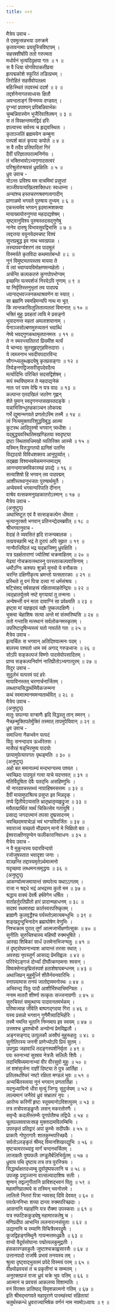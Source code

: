 ```yaml
---
title: ००९

---
```

मैत्रेय उवाच -  
ते एवमुत्सन्नभया उरुक्रमे  
कृतावनामाः प्रययुस्त्रिविष्टपम् ।  
सहस्रशीर्षापि ततो गरुत्मता  
मधोर्वनं भृत्यदिदृक्षया गतः ॥ १ ॥  
स वै धिया योगविपाकतीव्रया  
हृत्पद्मकोशे स्फुरितं तडित्प्रभम् ।  
तिरोहितं सहसैवोपलक्ष्य  
बहिःस्थितं तदवस्थं ददर्श ॥ २ ॥  
तद्दर्शनेनागतसाध्वसः क्षितौ  
अवन्दताङ्‌गं विनमय्य दण्डवत् ।  
दृग्भ्यां प्रपश्यन् प्रपिबन्निवार्भकः  
चुम्बन्निवास्येन भुजैरिवाश्लिषन् ॥ ३ ॥  
स तं विवक्षन्तमतद्विदं हरिः  
ज्ञात्वास्य सर्वस्य च हृद्यवस्थितः ।  
कृताञ्जलिं ब्रह्ममयेन कम्बुना  
पस्पर्श बालं कृपया कपोले ॥ ४ ॥  
स वै तदैव प्रतिपादितां गिरं  
दैवीं परिज्ञातपरात्मनिर्णयः ।  
तं भक्तिभावोऽभ्यगृणादसत्वरं  
परिश्रुतोरुश्रवसं ध्रुवक्षितिः ॥ ५ ॥  
ध्रुव उवाच -  
योऽन्तः प्रविश्य मम वाचमिमां प्रसुप्तां  
सञ्जीवयत्यखिलशक्तिधरः स्वधाम्ना ।  
अन्यांश्च हस्तचरणश्रवणत्वगादीन्  
प्राणान्नमो भगवते पुरुषाय तुभ्यम् ॥ ६ ॥  
एकस्त्वमेव भगवन् इदमात्मशक्त्या  
मायाख्ययोरुगुणया महदाद्यशेषम् ।  
सृष्ट्वानुविश्य पुरुषस्तदसद्गुणेषु  
नानेव दारुषु विभावसुवद्विभासि ॥ ७ ॥  
त्वद्दत्तया वयुनयेदमचष्ट विश्वं  
सुप्तप्रबुद्ध इव नाथ भवत्प्रपन्नः ।  
तस्यापवर्ग्यशरणं तव पादमूलं  
विस्मर्यते कृतविदा कथमार्तबन्धो ॥ ८ ॥  
नूनं विमुष्टमतयस्तव मायया ते  
ये त्वां भवाप्ययविमोक्षणमन्यहेतोः ।  
अर्चन्ति कल्पकतरुं कुणपोपभोग्यम्  
इच्छन्ति यत्स्पर्शजं निरयेऽपि नॄणाम् ॥ ९ ॥  
या निर्वृतिस्तनुभृतां तव पादपद्म  
ध्यानाद्भवज्जनकथाश्रवणेन वा स्यात् ।  
सा ब्रह्मणि स्वमहिमन्यपि नाथ मा भूत्  
किं त्वन्तकासिलुलितात्पततां विमानात् ॥ १० ॥  
भक्तिं मुहुः प्रवहतां त्वयि मे प्रसङ्‌गो  
भूयादनन्त महतां अमलाशयानाम् ।  
येनाञ्जसोल्बणमुरुव्यसनं भवाब्धिं  
नेष्ये भवद्गुणकथामृतपानमत्तः ॥ ११ ॥  
ते न स्मरन्त्यतितरां प्रियमीश मर्त्यं  
ये चान्वदः सुतसुहृद्गृहवित्तदाराः ।  
ये त्वब्जनाभ भवदीयपदारविन्द  
सौगन्ध्यलुब्धहृदयेषु कृतप्रसङ्‌गाः ॥ १२ ॥  
तिर्यङ्‌नगद्विजसरीसृपदेवदैत्य  
मर्त्यादिभिः परिचितं सदसद्विशेषम् ।  
रूपं स्थविष्ठमज ते महदाद्यनेकं  
नातः परं परम वेद्मि न यत्र वादः ॥ १३ ॥  
कल्पान्त एतदखिलं जठरेण गृह्णन्  
शेते पुमान् स्वदृगनन्तसखस्तदङ्‌के ।  
यन्नाभिसिन्धुरुहकाञ्चन लोकपद्म  
गर्भे द्युमान्भगवते प्रणतोऽस्मि तस्मै ॥ १४ ॥  
त्वं नित्यमुक्तपरिशुद्धविबुद्ध आत्मा  
कूटस्थ आदिपुरुषो भगवान् त्र्यधीशः ।  
यद्बुद्ध्यवस्थितिमखण्डितया स्वदृष्ट्या  
द्रष्टा स्थितावधिमखो व्यतिरिक्त आस्से ॥ १५ ॥  
यस्मिन् विरुद्धगतयो ह्यनिशं पतन्ति  
विद्यादयो विविधशक्तय आनुपूर्व्यात् ।  
तद्ब्रह्म विश्वभवमेकमनन्तमाद्यम्  
आनन्दमात्रमविकारमहं प्रपद्ये ॥ १६ ॥  
सत्याशिषो हि भगवन् तव पादपद्मम्  
आशीस्तथानुभजतः पुरुषार्थमूर्तेः ।  
अप्येवमर्य भगवान्परिपाति दीनान्  
वाश्रेव वत्सकमनुग्रहकातरोऽस्मान् ॥ १७ ॥  
मैत्रेय उवाच -  
(अनुष्टुप्)  
अथाभिष्टुत एवं वै सत्सङ्‌कल्पेन धीमता ।  
भृत्यानुरक्तो भगवान् प्रतिनन्द्येदमब्रवीत् ॥ १८ ॥  
श्रीभगवानुवाच -  
वेदाहं ते व्यवसितं हृदि राजन्यबालक ।  
तत्प्रयच्छामि भद्रं ते दुरापं अपि सुव्रत ॥ १९ ॥  
नान्यैरधिष्ठितं भद्र यद्भ्राजिष्णु ध्रुवक्षिति ।  
यत्र ग्रहर्क्षताराणां ज्योतिषां चक्रमाहितम् ॥ २० ॥  
मेढ्यां गोचक्रवत्स्थास्नु परस्तात्कल्पवासिनाम् ।  
धर्मोऽग्निः कश्यपः शुक्रो मुनयो ये वनौकसः ।  
चरन्ति दक्षिणीकृत्य भ्रमन्तो यत्सतारकाः ॥ २१ ॥  
प्रस्थिते तु वनं पित्रा दत्त्वा गां धर्मसंश्रयः ।  
षट्त्रिंशद्‌ वर्षसाहस्रं रक्षिताव्याहतेन्द्रियः ॥ २२ ॥  
त्वद्भ्रातर्युत्तमे नष्टे मृगयायां तु तन्मनाः ।  
अन्वेषन्ती वनं माता दावाग्निं सा प्रवेक्ष्यति ॥ २३ ॥  
इष्ट्वा मां यज्ञहृदयं यज्ञैः पुष्कलदक्षिणैः ।  
भुक्त्वा चेहाशिषः सत्या अन्ते मां संस्मरिष्यसि ॥ २४ ॥  
ततो गन्तासि मत्स्थानं सर्वलोकनमस्कृतम् ।  
उपरिष्टादृषिभ्यस्त्वं यतो नावर्तते गतः ॥ २५ ॥  
मैत्रेय उवाच -  
इत्यर्चितः स भगवान् अतिदिश्यात्मनः पदम् ।  
बालस्य पश्यतो धाम स्वं अगाद् गरुडध्वजः ॥ २६ ॥  
सोऽपि सङ्‌कल्पजं विष्णोः पादसेवोपसादितम् ।  
प्राप्य सङ्‌कल्पनिर्वाणं नातिप्रीतोऽभ्यगात्पुरम् ॥ २७ ॥  
विदुर उवाच -  
सुदुर्लभं यत्परमं पदं हरेः  
मायाविनस्तत् चरणार्चनार्जितम् ।  
लब्ध्वाप्यसिद्धार्थमिवैकजन्मना  
कथं स्वमात्मानममन्यतार्थवित् ॥ २८ ॥  
मैत्रेय उवाच -  
(अनुष्टुप्)  
मातुः सपत्न्या वाग्बाणैः हृदि विद्धस्तु तान् स्मरन् ।  
नैच्छन्मुक्तिपतेर्मुक्तिं तस्मात् तापमुपेयिवान् ॥ २९ ॥  
ध्रुव उवाच -  
समाधिना नैकभवेन यत्पदं  
विदुः सनन्दादय ऊर्ध्वरेतसः ।  
मासैरहं षड्‌भिरमुष्य पादयोः  
छायामुपेत्यापगतः पृथङ्‌मतिः ॥ ३० ॥  
(अनुष्टुप्)  
अहो बत ममानात्म्यं मन्दभाग्यस्य पश्यत ।  
भवच्छिदः पादमूलं गत्वा याचे यदन्तवत् ॥ ३१ ॥  
मतिर्विदूषिता देवैः पतद्‌भिः असहिष्णुभिः ।  
यो नारदवचस्तथ्यं नाग्राहिषमसत्तमः ॥ ३२ ॥  
दैवीं मायामुपाश्रित्य प्रसुप्त इव भिन्नदृक् ।  
तप्ये द्वितीयेऽप्यसति भ्रातृभ्रातृव्यहृद्रुजा ॥ ३३ ॥  
मयैतत्प्रार्थितं व्यर्थं चिकित्सेव गतायुषि ।  
प्रसाद्य जगदात्मानं तपसा दुष्प्रसादनम् ।  
भवच्छिदमयाचेऽहं भवं भाग्यविवर्जितः ॥ ३४ ॥  
स्वाराज्यं यच्छतो मौढ्यान् मानो मे भिक्षितो बत ।  
ईश्वरात्क्षीणपुण्येन फलीकारानिवाधनः ॥ ३५ ॥  
मैत्रेय उवाच -  
न वै मुकुन्दस्य पदारविन्दयो  
रजोजुषस्तात भवादृशा जनाः ।  
वाञ्छन्ति तद्दास्यमृतेऽर्थमात्मनो  
यदृच्छया लब्धमनःसमृद्धयः ॥ ३६ ॥  
(अनुष्टुप्)  
आकर्ण्यात्मजमायान्तं सम्परेत्य यथाऽऽगतम् ।  
राजा न श्रद्दधे भद्रं अभद्रस्य कुतो मम ॥ ३७ ॥  
श्रद्धाय वाक्यं देवर्षेः हर्षवेगेन धर्षितः ।  
वार्ताहर्तुरतिप्रीतो हारं प्रादान्महाधनम् ॥ ३८ ॥  
सदश्वं रथमारुह्य कार्तस्वरपरिष्कृतम् ।  
ब्राह्मणैः कुलवृद्धैश्च पर्यस्तोऽमात्यबन्धुभिः ॥ ३९ ॥  
शङ्‌खदुन्दुभिनादेन ब्रह्मघोषेण वेणुभिः ।  
निश्चक्राम पुरात् तूर्णं आत्मजाभीक्षणोत्सुकः ॥ ४० ॥  
सुनीतिः सुरुचिश्चास्य महिष्यौ रुक्मभूषिते ।  
आरुह्य शिबिकां सार्धं उत्तमेनाभिजग्मतुः ॥ ४१ ॥  
तं दृष्ट्वोपवनाभ्याश आयान्तं तरसा रथात् ।  
अवरुह्य नृपस्तूर्णं आसाद्य प्रेमविह्वलः ॥ ४२ ॥  
परिरेभेऽङ्‌गजं दोर्भ्यां दीर्घोत्कण्ठमनाः श्वसन् ।  
विष्वक्सेनाङ्‌घ्रिसंस्पर्श हताशेषाघबन्धनम् ॥ ४३ ॥  
अथाजिघ्रन् मुहुर्मूर्ध्नि शीतैर्नयनवारिभिः ।  
स्नापयामास तनयं जातोद्दाममनोरथः ॥ ४४ ॥  
अभिवन्द्य पितुः पादौ आशीर्भिश्चाभिमन्त्रितः ।  
ननाम मातरौ शीर्ष्णा सत्कृतः सज्जनाग्रणीः ॥ ४५ ॥  
सुरुचिस्तं समुत्थाप्य पादावनतमर्भकम् ।  
परिष्वज्याह जीवेति बाष्पगद्गदया गिरा ॥ ४६ ॥  
यस्य प्रसन्नो भगवान् गुणैर्मैत्र्यादिभिर्हरिः ।  
तस्मै नमन्ति भूतानि निम्नमाप इव स्वयम् ॥ ४७ ॥  
उत्तमश्च ध्रुवश्चोभौ अन्योन्यं प्रेमविह्वलौ ।  
अङ्‌गसङ्‌गाद् उत्पुलकौ अस्रौघं मुहुरूहतुः ॥ ४८ ॥  
सुनीतिरस्य जननी प्राणेभ्योऽपि प्रियं सुतम् ।  
उपगुह्य जहावाधिं तदङ्‌गस्पर्शनिर्वृता ॥ ४९ ॥  
पयः स्तनाभ्यां सुस्राव नेत्रजैः सलिलैः शिवैः ।  
तदाभिषिच्यमानाभ्यां वीर वीरसुवो मुहुः ॥ ५० ॥  
तां शशंसुर्जना राज्ञीं दिष्ट्या ते पुत्र आर्तिहा ।  
प्रतिलब्धश्चिरं नष्टो रक्षिता मण्डलं भुवः ॥ ५१ ॥  
अभ्यर्चितस्त्वया नूनं भगवान् प्रणतार्तिहा ।  
यदनुध्यायिनो धीरा मृत्युं जिग्युः सुदुर्जयम् ॥ ५२ ॥  
लाल्यमानं जनैरेवं ध्रुवं सभ्रातरं नृपः ।  
आरोप्य करिणीं हृष्टः स्तूयमानोऽविशत्पुरम् ॥ ५३ ॥  
तत्र तत्रोपसङ्‌कॢप्तैः लसन् मकरतोरणैः ।  
सवृन्दैः कदलीस्तम्भैः पूगपोतैश्च तद्विधैः ॥ ५४ ॥  
चूतपल्लववासःस्रङ्‌ मुक्तादामविलम्बिभिः ।  
उपस्कृतं प्रतिद्वारं अपां कुम्भैः सदीपकैः ॥ ५५ ॥  
प्राकारैः गोपुरागारैः शातकुम्भपरिच्छदैः ।  
सर्वतोऽलङ्‌कृतं श्रीमद् विमानशिखरद्युभिः ॥ ५६ ॥  
मृष्टचत्वररथ्याट्ट मार्गं चन्दनचर्चितम् ।  
लाजाक्षतैः पुष्पफलैः तण्डुलैर्बलिभिर्युतम् ॥ ५७ ॥  
ध्रुवाय पथि दृष्टाय तत्र तत्र पुरस्त्रियः ।  
सिद्धार्थाक्षतदध्यम्बु दूर्वापुष्पफलानि च ॥ ५८ ॥  
उपजह्रुः प्रयुञ्जाना वात्सल्यादाशिषः सतीः ।  
शृण्वन् तद्वल्गुगीतानि प्राविशद्भवनं पितुः ॥ ५९ ॥  
महामणिव्रातमये स तस्मिन् भवनोत्तमे ।  
लालितो नितरां पित्रा न्यवसद् दिवि देववत् ॥ ६० ॥  
पयःफेननिभाः शय्या दान्ता रुक्मपरिच्छदाः ।  
आसनानि महार्हाणि यत्र रौक्मा उपस्कराः ॥ ६१ ॥  
यत्र स्फटिककुड्येषु महामारकतेषु च ।  
मणिप्रदीपा आभान्ति ललनारत्नसंयुताः ॥ ६२ ॥  
उद्यानानि च रम्याणि विचित्रैरमरद्रुमैः ।  
कूजद्विहङ्‌गमिथुनैः गायन्मत्तमधुव्रतैः ॥ ६३ ॥  
वाप्यो वैदूर्यसोपानाः पद्मोत्पलकुमुद्वतीः ।  
हंसकारण्डवकुलैः जुष्टाश्चक्राह्वसारसैः ॥ ६४ ॥  
उत्तानपादो राजर्षिः प्रभावं तनयस्य तम् ।  
श्रुत्वा दृष्ट्वाद्भुततमं प्रपेदे विस्मयं परम् ॥ ६५ ॥  
वीक्ष्योढवयसं तं च प्रकृतीनां च सम्मतम् ।  
अनुरक्तप्रजं राजा ध्रुवं चक्रे भुवः पतिम् ॥ ६६ ॥  
आत्मानं च प्रवयसं आकलय्य विशाम्पतिः ।  
वनं विरक्तः प्रातिष्ठद् विमृशन्नात्मनो गतिम् ॥ ६७ ॥  
इति श्रीमद्‌भागवते महापुराणे पारमहंस्यां संहितायां  
चतुर्थस्कन्धे ध्रुवराज्याभिषेक वर्णनं नाम नवमोऽध्यायः ॥ ९ ॥
